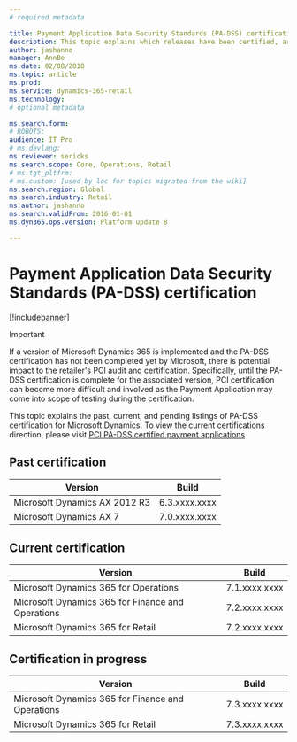 ```yaml
---
# required metadata

title: Payment Application Data Security Standards (PA-DSS) certification
description: This topic explains which releases have been certified, are certified, and are in progress of certification for PA-DSS.
author: jashanno
manager: AnnBe
ms.date: 02/08/2018
ms.topic: article
ms.prod: 
ms.service: dynamics-365-retail
ms.technology: 
# optional metadata

ms.search.form: 
# ROBOTS: 
audience: IT Pro
# ms.devlang: 
ms.reviewer: sericks
ms.search.scope: Core, Operations, Retail
# ms.tgt_pltfrm: 
# ms.custom: [used by loc for topics migrated from the wiki]
ms.search.region: Global
ms.search.industry: Retail
ms.author: jashanno
ms.search.validFrom: 2016-01-01
ms.dyn365.ops.version: Platform update 8

---
```


# Payment Application Data Security Standards (PA-DSS) certification

[!include[banner](../includes/banner.md)]

> [!IMPORTANT]
> If a version of Microsoft Dynamics 365 is implemented and the PA-DSS certification has not been completed yet by Microsoft, there is potential impact to the retailer's PCI audit and certification. Specifically, until the PA-DSS certification is complete for the associated version, PCI certification can become more difficult and involved as the Payment Application may come into scope of testing during the certification.

This topic explains the past, current, and pending listings of PA-DSS certification for Microsoft Dynamics. To view the current certifications direction, please visit [PCI PA-DSS certified payment applications](https://www.pcisecuritystandards.org/assessors_and_solutions/payment_applications).

## Past certification
| Version  | Build |
| ------------------------------ | ----------- |
| Microsoft Dynamics AX 2012 R3  | 6.3.xxxx.xxxx  |
| Microsoft Dynamics AX 7  | 7.0.xxxx.xxxx  |

## Current certification
| Version  | Build |
| -------------------------------------------------- | ----------- |
| Microsoft Dynamics 365 for Operations  | 7.1.xxxx.xxxx  |
| Microsoft Dynamics 365 for Finance and Operations  | 7.2.xxxx.xxxx  |
| Microsoft Dynamics 365 for Retail  | 7.2.xxxx.xxxx  |

## Certification in progress
| Version  | Build |
| -------------------------------------------------- | ----------- |
| Microsoft Dynamics 365 for Finance and Operations  | 7.3.xxxx.xxxx  |
| Microsoft Dynamics 365 for Retail  | 7.3.xxxx.xxxx  |
